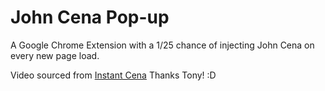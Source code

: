 # John Cena Pop-up

A Google Chrome Extension with a 1/25 chance of injecting John Cena on every new page load.

Video sourced from [Instant Cena](http://instantcena.com) Thanks Tony! :D
